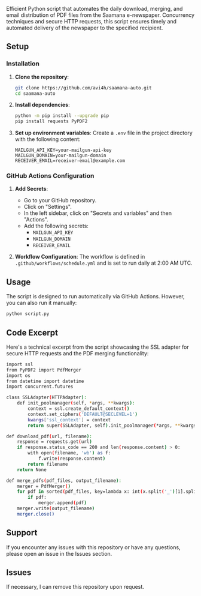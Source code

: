 Efficient Python script that automates the daily download, merging, and email distribution of PDF files from the Saamana e-newspaper. Concurrency techniques and secure HTTP requests, this script ensures timely and automated delivery of the newspaper to the specified recipient.

## Setup

### Installation

1. **Clone the repository**:
    ```sh
    git clone https://github.com/avi4h/saamana-auto.git
    cd saamana-auto
    ```

2. **Install dependencies**:
    ```sh
    python -m pip install --upgrade pip
    pip install requests PyPDF2
    ```

3. **Set up environment variables**:
    Create a `.env` file in the project directory with the following content:
    ```env
    MAILGUN_API_KEY=your-mailgun-api-key
    MAILGUN_DOMAIN=your-mailgun-domain
    RECEIVER_EMAIL=receiver-email@example.com
    ```

### GitHub Actions Configuration

1. **Add Secrets**:
    - Go to your GitHub repository.
    - Click on "Settings".
    - In the left sidebar, click on "Secrets and variables" and then "Actions".
    - Add the following secrets:
        - `MAILGUN_API_KEY`
        - `MAILGUN_DOMAIN`
        - `RECEIVER_EMAIL`

2. **Workflow Configuration**:
    The workflow is defined in `.github/workflows/schedule.yml` and is set to run daily at 2:00 AM UTC.

## Usage

The script is designed to run automatically via GitHub Actions. However, you can also run it manually:

```sh
python script.py
```

## Code Excerpt

Here's a technical excerpt from the script showcasing the SSL adapter for secure HTTP requests and the PDF merging functionality:

```sh
import ssl
from PyPDF2 import PdfMerger
import os
from datetime import datetime
import concurrent.futures

class SSLAdapter(HTTPAdapter):
    def init_poolmanager(self, *args, **kwargs):
        context = ssl.create_default_context()
        context.set_ciphers('DEFAULT@SECLEVEL=1')
        kwargs['ssl_context'] = context
        return super(SSLAdapter, self).init_poolmanager(*args, **kwargs)

def download_pdf(url, filename):
    response = requests.get(url)
    if response.status_code == 200 and len(response.content) > 0:
        with open(filename, 'wb') as f:
            f.write(response.content)
        return filename
    return None

def merge_pdfs(pdf_files, output_filename):
    merger = PdfMerger()
    for pdf in sorted(pdf_files, key=lambda x: int(x.split('_')[1].split('.')[0])):
        if pdf:
            merger.append(pdf)
    merger.write(output_filename)
    merger.close()
```

## Support

If you encounter any issues with this repository or have any questions, please open an issue in the Issues section. 

## Issues 

If necessary, I can remove this repository upon request.
